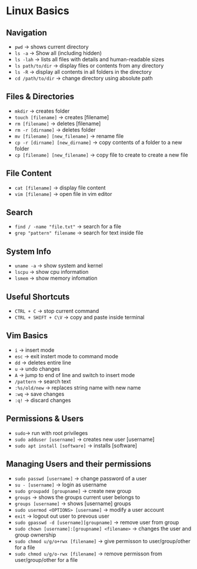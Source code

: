 #  Linux Basics
## Navigation
- `pwd` → shows current directory
- `ls -a` → Show all (including hidden)
- `ls -lah` → lists all files with details and human-readable sizes
- `ls path/to/dir` → display files or contents from any directory
- `ls -R` → display all contents in all folders in the directory
- `cd /path/to/dir` → change directory using absolute path
## Files & Directories
- `mkdir` → creates folder
- `touch [filename]` → creates [filename]
- `rm [filename]` → deletes [filename]
- `rm -r [dirname]` → deletes folder
- `mv [filename] [new_filename]` → rename file
- `cp -r [dirname] [new_dirname]` → copy contents of a folder to a new folder
- `cp [filename] [new_filename]` → copy file to create to create a new file
## File Content
- `cat [filename]` → display file content
- `vim [filename]` → open file in vim editor
## Search
- `find / -name "file.txt"` → search for a file
- `grep "pattern" filename` → search for text inside file
## System Info
- `uname -a` → show system and kernel
- `lscpu` → show cpu information
- `lsmem` → show memory infomation
## Useful Shortcuts
- `CTRL + C` → stop current command
- `CTRL + SHIFT + C\V` → copy and paste inside terminal
## Vim Basics
- `i` → insert mode
- `esc` → exit instert mode to command mode
- `dd` → deletes entire line
- `u` → undo changes
- `A` → jump to end of line and switch to insert mode
- `/pattern` → search text 
- `:%s/old/new` → replaces string name with new name
- `:wq` → save changes
- `:q!` → discard changes
## Permissions & Users
- `sudo`→ run with root privileges
- `sudo adduser [username]` → creates new user [username]
- `sudo apt install [software]` → installs [software]
## Managing Users and their permissions
- `sudo passwd [username]` → change password of a user
- `su - [username]` → login as username
- `sudo groupadd [groupname]` → create new group
- `groups` → shows the groups current user belongs to
- `groups [username]` → shows [username] groups
- `sudo usermod <OPTIONS> [username]` → modify a user account
- `exit` → logout out user to prevous user
- `sudo gpasswd -d [username][groupname]` → remove user from group
- `sudo chown [username]:[groupname] <filename>` → changes the user and group ownership
- `sudo chmod u/g/o+rwx [filename]` → give permisson to user/group/other for a file
- `sudo chmod u/g/o-rwx [filename]` → remove permisson from user/group/other for a file
